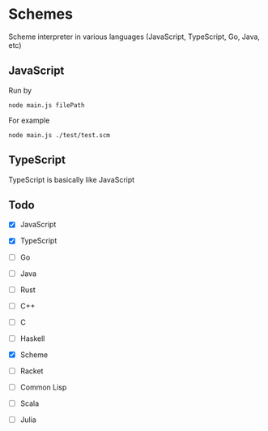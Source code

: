 # Schemes
Scheme interpreter in various languages (JavaScript, TypeScript, Go, Java, etc)
## JavaScript
Run by

`node main.js filePath`

For example

`node main.js ./test/test.scm`
## TypeScript
TypeScript is basically like JavaScript
## Todo
- [x] JavaScript
- [x] TypeScript
- [ ] Go
- [ ] Java
- [ ] Rust
- [ ] C++
- [ ] C
- [ ] Haskell
- [x] Scheme
- [ ] Racket
- [ ] Common Lisp
- [ ] Scala
- [ ] Julia

